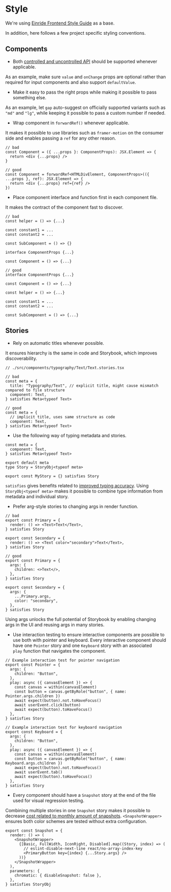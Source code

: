 # Style

We're using
[Einride Frontend Style Guide](https://einride.engineering/docs/tech-radar/frontend/techniques/einride-frontend-style-guide)
as a base.

In addition, here follows a few project specific styling conventions.

## Components

- Both
  [controlled and uncontrolled API](https://react.dev/learn/sharing-state-between-components#controlled-and-uncontrolled-components)
  should be supported whenever applicable.

As an example, make sure `value` and `onChange` props are optional rather than required for input
components and also support `defaultValue`.

- Make it easy to pass the right props while making it possible to pass something else.

As an example, let `gap` auto-suggest on officially supported variants such as `"md"` and `"lg"`,
while keeping it possible to pass a custom number if needed.

- Wrap component in `forwardRef()` whenever applicable.

It makes it possible to use libraries such as `framer-motion` on the consumer side and enables
passing a `ref` for any other reason.

```tsx
// bad
const Component = ({ ...props }: ComponentProps): JSX.Element => {
  return <div {...props} />
}

// good
const Component = forwardRef<HTMLDivElement, ComponentProps>(({ ...props }, ref): JSX.Element => {
  return <div {...props} ref={ref} />
})
```

- Place component interface and function first in each component file.

It makes the contract of the component fast to discover.

```tsx
// bad
const helper = () => {...}

const constant1 = ...
const constant2 = ...

const SubComponent = () => {}

interface ComponentProps {...}

const Component = () => {...}

// good
interface ComponentProps {...}

const Component = () => {...}

const helper = () => {...}

const constant1 = ...
const constant2 = ...

const SubComponent = () => {...}
```

## Stories

- Rely on automatic titles whenever possible.

It ensures hierarchy is the same in code and Storybook, which improves discoverability.

```tsx
// ./src/components/typography/Text/Text.stories.tsx

// bad
const meta = {
  title: "Typography/Text", // explicit title, might cause mismatch compared to file structure
  component: Text,
} satisfies Meta<typeof Text>

// good
const meta = {
  // implicit title, uses same structure as code
  component: Text,
} satisfies Meta<typeof Text>
```

- Use the following way of typing metadata and stories.

```tsx
const meta = {
  component: Text,
} satisfies Meta<typeof Text>

export default meta
type Story = StoryObj<typeof meta>

export const MyStory = {} satisfies Story
```

`satisfies` gives benefits related to
[improved typing accuracy](https://storybook.js.org/blog/improved-type-safety-in-storybook-7/).
Using `StoryObj<typeof meta>` makes it possible to combine type information from metadata and
individual story.

- Prefer arg-style stories to changing args in render function.

```tsx
// bad
export const Primary = {
  render: () => <Text>Text</Text>,
} satisfies Story

export const Secondary = {
  render: () => <Text color="secondary">Text</Text>,
} satisfies Story

// good
export const Primary = {
  args: {
    children: <>Text</>,
  },
} satisfies Story

export const Secondary = {
  args: {
    ...Primary.args,
    color: "secondary",
  },
} satisfies Story
```

Using args unlocks the full potential of Storybook by enabling changing args in the UI and reusing
args in many stories.

- Use interaction testing to ensure interactive components are possible to use both with pointer and
  keyboard. Every interactive component should have one `Pointer` story and one `Keyboard` story
  with an associated `play` function that navigates the component.

```tsx
// Example interaction test for pointer navigation
export const Pointer = {
  args: {
    children: "Button",
  },
  play: async ({ canvasElement }) => {
    const canvas = within(canvasElement)
    const button = canvas.getByRole("button", { name: Pointer.args.children })
    await expect(button).not.toHaveFocus()
    await userEvent.click(button)
    await expect(button).toHaveFocus()
  },
} satisfies Story

// Example interaction test for keyboard navigation
export const Keyboard = {
  args: {
    children: "Button",
  },
  play: async ({ canvasElement }) => {
    const canvas = within(canvasElement)
    const button = canvas.getByRole("button", { name: Keyboard.args.children })
    await expect(button).not.toHaveFocus()
    await userEvent.tab()
    await expect(button).toHaveFocus()
  },
} satisfies Story
```

- Every component should have a `Snapshot` story at the end of the file used for visual regression
  testing.

Combining multiple stories in one `Snapshot` story makes it possible to decrease
[cost related to monthly amount of snapshots](https://www.chromatic.com/pricing).
`<SnapshotWrapper>` ensures both color schemes are tested without extra configuration.

```tsx
export const Snapshot = {
  render: () => (
    <SnapshotWrapper>
      {[Basic, FullWidth, IconRight, Disabled].map((Story, index) => (
        // eslint-disable-next-line react/no-array-index-key
        <PrimaryButton key={index} {...Story.args} />
      ))}
    </SnapshotWrapper>
  ),
  parameters: {
    chromatic: { disableSnapshot: false },
  },
} satisfies StoryObj
```
